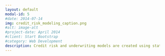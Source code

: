 ```yaml
---
layout: default
modal-id: 5
#date: 2014-07-14
img: credit_risk_modeling_caption.png
#alt: image-alt
#project-date: April 2014
#client: Start Bootstrap
#category: Web Development
description: Credit risk and underwriting models are created using statistical modeling (regressions) and machine learning techniques
---
```

